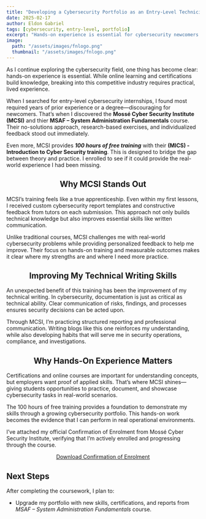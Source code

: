 ```yaml
---
title: "Developing a Cybersecurity Portfolio as an Entry-Level Technician"
date: 2025-02-17
author: Eldon Gabriel
tags: [cybersecurity, entry-level, portfolio]
excerpt: "Hands-on experience is essential for cybersecurity newcomers. MCSI provides a structured, apprenticeship-style training to build applied skills and documentation expertise."
image:
  path: "/assets/images/fnlogo.png"
  thumbnail: "/assets/images/fnlogo.png"
---
```

As I continue exploring the cybersecurity field, one thing has become clear: hands-on experience is essential. While online learning and certifications build knowledge, breaking into this competitive industry requires practical, lived experience.

When I searched for entry-level cybersecurity internships, I found most required years of prior experience or a degree—discouraging for newcomers. That’s when I discovered the **Mossé Cyber Security Institute (MCSI)** and thier **MSAF – System Administration Fundamentals** course. Their no-solutions approach, research-based exercises, and individualized feedback stood out immediately.

Even more, MCSI provides **_100 hours of free training_** with their **(MICS) - Introduction to Cyber Security training**. This is designed to bridge the gap between theory and practice. I enrolled to see if it could provide the real-world experience I had been missing.

<center><h2>Why MCSI Stands Out</h2></center>

MCSI’s training feels like a true apprenticeship. Even within my first lessons, I received custom cybersecurity report templates and constructive feedback from tutors on each submission. This approach not only builds technical knowledge but also improves essential skills like written communication.

Unlike traditional courses, MCSI challenges me with real-world cybersecurity problems while providing personalized feedback to help me improve. Their focus on hands-on training and measurable outcomes makes it clear where my strengths are and where I need more practice.

<center><h2>Improving My Technical Writing Skills</h2></center>

An unexpected benefit of this training has been the improvement of my technical writing. In cybersecurity, documentation is just as critical as technical ability. Clear communication of risks, findings, and processes ensures security decisions can be acted upon.

Through MCSI, I’m practicing structured reporting and professional communication. Writing blogs like this one reinforces my understanding, while also developing habits that will serve me in security operations, compliance, and investigations.

<center><h2>Why Hands-On Experience Matters</h2></center>

Certifications and online courses are important for understanding concepts, but employers want proof of applied skills. That’s where MCSI shines—giving students opportunities to practice, document, and showcase cybersecurity tasks in real-world scenarios.

The 100 hours of free training provides a foundation to demonstrate my skills through a growing cybersecurity portfolio. This hands-on work becomes the evidence that I can perform in real operational environments.


I’ve attached my official Confirmation of Enrolment from Mossé Cyber Security Institute, verifying that I’m actively enrolled and progressing through the course.

<center><a href="https://github.com/EldonGabriel/eldongabriel.github.io/blob/main/assets/certifications/mics-confirmation-of-enrolment.pdf" target="_blank">Download Confirmation of Enrolment</a></center>

<h2>Next Steps</h2>

After completing the coursework, I plan to:

- Upgrade my portfolio with new skills, certifications, and reports from _MSAF – System Administration Fundamentals_ course.
